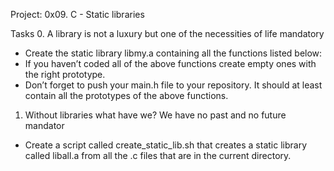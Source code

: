 Project:
0x09. C - Static libraries

Tasks
0. A library is not a luxury but one of the necessities of life
mandatory
- Create the static library libmy.a containing all the functions listed below:
- If you haven’t coded all of the above functions create empty ones with the right prototype.
- Don’t forget to push your main.h file to your repository. It should at least contain all the prototypes of the above functions.

1. Without libraries what have we? We have no past and no future
mandator
- Create a script called create_static_lib.sh that creates a static library called liball.a from all the .c files that are in the current directory.
